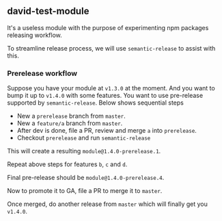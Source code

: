 ## david-test-module

It's a useless module with the purpose of experimenting npm packages releasing workflow.

To streamline release process, we will use `semantic-release` to assist with this.

### Prerelease workflow

Suppose you have your module at `v1.3.0` at the moment. And you want to bump it up to `v1.4.0` with some features. You want to use pre-release supported by `semantic-release`. Below shows sequential steps

- New a `prerelease` branch from `master`.
- New a `feature/a` branch from `master`.
- After dev is done, file a PR, review and merge `a` into `prerelease`.
- Checkout `prerelease` and run `semantic-release`

This will create a resulting `module@1.4.0-prerelease.1`.

Repeat above steps for features `b`, `c` and `d`.

Final pre-release should be `module@1.4.0-prerelease.4`.

Now to promote it to GA, file a PR to merge it to `master`.

Once merged, do another release from `master` which will finally get you `v1.4.0`.
